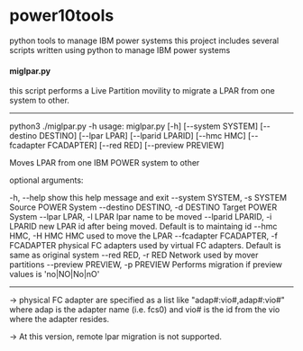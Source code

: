 # power10tools
python tools to manage IBM power systems
this project includes several scripts written using python to manage IBM power systems
#### miglpar.py
this script performs a Live Partition movility to migrate a LPAR from one system to other. 

***
python3 ./miglpar.py -h
usage: miglpar.py [-h] [--system SYSTEM] [--destino DESTINO] [--lpar LPAR] [--lparid LPARID] [--hmc HMC] [--fcadapter FCADAPTER]
                  [--red RED] [--preview PREVIEW]

Moves LPAR from one IBM POWER system to other

optional arguments:

  -h, --help            show this help message and exit
  --system SYSTEM, -s SYSTEM
                        Source POWER System
  --destino DESTINO, -d DESTINO
                        Target POWER System
  --lpar LPAR, -l LPAR  lpar name to be moved
  --lparid LPARID, -i LPARID
                        new LPAR id after being moved. Default is to maintaing id
  --hmc HMC, -H HMC     HMC used to move the LPAR
  --fcadapter FCADAPTER, -f FCADAPTER
                        physical FC adapters used by virtual FC adapters. Default is same as original system
  --red RED, -r RED     Network used by mover partitions
  --preview PREVIEW, -p PREVIEW
                        Performs migration if preview values is 'no|NO|No|nO'

***
-> physical FC adapter are specified as a list like "adap#:vio#,adap#:vio#" where adap is the adapter name (i.e. fcs0) and vio# is the id from the vio where the adapter resides. 

-> At this version, remote lpar migration is not supported.
